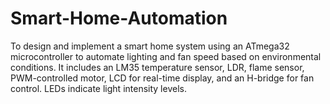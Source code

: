 # Smart-Home-Automation
To design and implement a smart home system using an ATmega32 microcontroller to automate lighting and fan speed based on environmental conditions. It includes an LM35 temperature sensor, LDR, flame sensor, PWM-controlled motor, LCD for real-time display, and an H-bridge for fan control. LEDs indicate light intensity levels.
